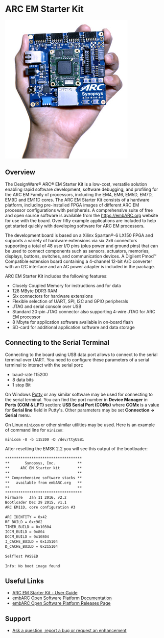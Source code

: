 # ARC EM Starter Kit

![ARC EM Starter Kit](images/board-emsk.jpg)

## Overview

The DesignWare® ARC® EM Starter Kit is a low-cost, versatile solution enabling
rapid software development, software debugging, and profiling for the ARC EM
Family of processors, including the EM4, EM6, EM5D, EM7D, EM9D and EM11D cores.
The ARC EM Starter Kit consists of a hardware platform, including pre-installed
FPGA images of different ARC EM processor configurations with peripherals.
A comprehensive suite of free and open source software is available from the
<https://embARC.org> website for use with the board. Over fifty example
applications are included to help get started quickly with developing software
for ARC EM processors.

The development board is based on a Xilinx Spartan®-6 LX150 FPGA and supports
a variety of hardware extensions via six 2x6 connectors supporting a total of
48 user I/O pins (plus power and ground pins) that can be used to connect
components such as sensors, actuators, memories, displays, buttons, switches,
and communication devices. A Digilent Pmod™ Compatible extension board
containing a 4-channel 12-bit A/D converter with an I2C interface and an AC
power adapter is included in the package.

ARC EM Starter Kit includes the following features:

* Closely Coupled Memory for instructions and for data
* 128 MByte DDR3 RAM
* Six connectors for hardware extensions
* Flexible selection of UART, SPI, I2C and GPIO peripherals
* JTAG and serial console over USB
* Standard 20-pin JTAG connector also supporting 4-wire JTAG for ARC EM processor
* 8 Mbyte for application software available in on-board flash
* SD-card for additional application software and data storage

## Connecting to the Serial Terminal

Connecting to the board using USB data port allows to connect to the serial
terminal over UART. You need to configure these parameters of a serial
terminal to interact with the serial port:

* baud-rate 115200
* 8 data bits
* 1 stop Bit

On Windows [Putty](https://www.putty.org/) or any similar software may be used for connecting
to the serial terminal. You can find the port number in **Device Manager** in
**Ports (COM & LPT)** section: **USB Serial Port (COMx)** where **COMx** is
a value for **Serial line** field in Putty's. Other parameters may be set
**Connection → Serial** menu.

On Linux `minicom` or other similar utilities may be used. Here is an example
of command line for `minicom`:

```shell
minicom -8 -b 115200 -D /dev/ttyUSB1
```

After resetting the EMSK 2.2 you will see this output of the bootloader:

```text
***********************************
**       Synopsys, Inc.          **
**     ARC EM Starter kit        **
**                               **
** Comprehensive software stacks **
**   available from embARC.org   **
**                               **
***********************************
Firmware   Jan 11 2016, v2.2
Bootloader Dec 29 2015, v1.1
ARC EM11D, core configuration #3 

ARC IDENTITY = 0x42
RF_BUILD = 0xc902
TIMER_BUILD = 0x10304
ICCM_BUILD = 0x804
DCCM_BUILD = 0x10804
I_CACHE_BUILD = 0x135104
D_CACHE_BUILD = 0x215104

SelfTest PASSED

Info: No boot image found
```

## Useful Links

* [ARC EM Starter Kit - User Guide](files/ARC_EM_Starter_Kit_User_Guide.pdf)
* [embARC Open Software Platform Documentation](https://foss-for-synopsys-dwc-arc-processors.github.io/embarc_osp)
* [embARC Open Software Platform Releases Page](https://github.com/foss-for-synopsys-dwc-arc-processors/embarc_osp/releases)

## Support

* [Ask a question, report a bug or request an enhancement](https://github.com/foss-for-synopsys-dwc-arc-processors/ARC-Development-Systems-Forum/wiki/Reporting-a-bug)

